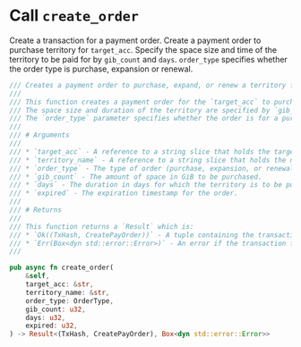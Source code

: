 # Call `create_order`

Create a transaction for a payment order. Create a payment order to purchase territory for `target_acc`. Specify the space size and time of the territory to be paid for by `gib_count` and `days`. `order_type` specifies whether the order type is purchase, expansion or renewal.

```rust
/// Creates a payment order to purchase, expand, or renew a territory for a specified account.
///
/// This function creates a payment order for the `target_acc` to purchase a territory.
/// The space size and duration of the territory are specified by `gib_count` and `days`, respectively.
/// The `order_type` parameter specifies whether the order is for a purchase, expansion, or renewal.
///
/// # Arguments
///
/// * `target_acc` - A reference to a string slice that holds the target account for the payment order.
/// * `territory_name` - A reference to a string slice that holds the name of the territory.
/// * `order_type` - The type of order (purchase, expansion, or renewal).
/// * `gib_count` - The amount of space in GiB to be purchased.
/// * `days` - The duration in days for which the territory is to be purchased.
/// * `expired` - The expiration timestamp for the order.
///
/// # Returns
///
/// This function returns a `Result` which is:
/// * `Ok((TxHash, CreatePayOrder))` - A tuple containing the transaction hash and the `CreatePayOrder` struct.
/// * `Err(Box<dyn std::error::Error>)` - An error if the transaction fails.
///

pub async fn create_order(
    &self,
    target_acc: &str,
    territory_name: &str,
    order_type: OrderType,
    gib_count: u32,
    days: u32,
    expired: u32,
) -> Result<(TxHash, CreatePayOrder), Box<dyn std::error::Error>>
```